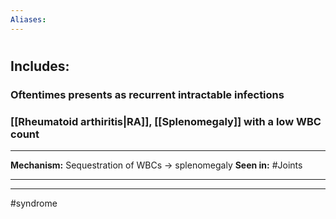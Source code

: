 ```yaml
---
Aliases:
---
```

# 
## Includes:
### Oftentimes presents as recurrent intractable infections
### [[Rheumatoid arthiritis|RA]], [[Splenomegaly]] with a low WBC count

---
**Mechanism:** Sequestration of WBCs -> splenomegaly
**Seen in:** #Joints 

---


---
#syndrome 